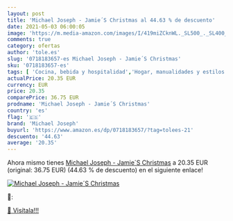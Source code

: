```yaml
---
layout: post
title: 'Michael Joseph - Jamie´S Christmas al 44.63 % de descuento'
date: 2021-05-03 06:00:05
image: 'https://m.media-amazon.com/images/I/419miZCknWL._SL500_._SL400_.jpg'
comments: true
category: ofertas
author: 'tole.es'
slug: '0718183657-es Michael Joseph - Jamie´S Christmas'
sku: '0718183657-es'
tags: [ 'Cocina, bebida y hospitalidad','Hogar, manualidades y estilos de vida','Libros','michael joseph', ]
actualPrice: 20.35 EUR
currency: EUR
price: 20.35
comparePrice: 36.75 EUR
prodname: 'Michael Joseph - Jamie´S Christmas'
country: 'es'
flag: '🇪🇸'
brand: 'Michael Joseph'
buyurl: 'https://www.amazon.es/dp/0718183657/?tag=tolees-21'
descuento: '44.63'
average: '20.35'
---
```


Ahora mismo tienes [Michael Joseph - Jamie´S Christmas](https://www.amazon.es/dp/0718183657/?tag=tolees-21) a 20.35 EUR (original: 36.75 EUR) (44.63 %  de descuento) en el siguiente enlace!

[![Michael Joseph - Jamie´S Christmas](https://m.media-amazon.com/images/I/419miZCknWL._SL500_._SL400_.jpg)](https://www.amazon.es/dp/0718183657/?tag=tolees-21)

🔎:


[🛒 Visítala!!!](https://www.amazon.es/dp/0718183657/?tag=tolees-21)
